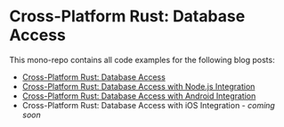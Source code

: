 #  Cross-Platform Rust: Database Access

This mono-repo contains all code examples for the following blog posts:
* [Cross-Platform Rust: Database Access](https://logankeenan.com/posts/cross-platform-rust-database-access/)  
* [Cross-Platform Rust: Database Access with Node.js Integration](https://logankeenan.com/posts/cross-platform-rust-database-access-nodejs/)  
* [Cross-Platform Rust: Database Access with Android Integration](https://logankeenan.com/posts/cross-platform-rust-database-access-android/)
* Cross-Platform Rust: Database Access with iOS Integration - *coming soon*
